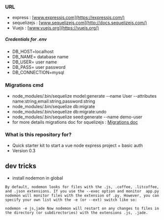 ### URL ###

* express : [www.expressjs.com](https://expressjs.com/)
* sequelizejs : [www.sequelizejs.com](http://docs.sequelizejs.com/)
* Vuejs : [www.vuejs.org](https://vuejs.org/)

##### Credentials for .env

* DB_HOST=localhost
* DB_NAME= database name
* DB_USER= user name
* DB_PASS= user password
* DB_CONNECTION=mysql

### Migrations cmd

* node_modules/.bin/sequelize model:generate --name User --attributes name:string,email:string,password:string
* node_modules/.bin/sequelize db:migrate
* node_modules/.bin/sequelize db:migrate:undo
* node_modules/.bin/sequelize seed:generate --name demo-user
* for more details migrations doc for squelizejs : [Migrations doc](http://docs.sequelizejs.com/manual/tutorial/migrations.html)

 
### What is this repository for? ###

* Quick starter kit to start a vue node express project + basic auth
* Version 0.3

## dev tricks

* install nodemon in global

```
By default, nodemon looks for files with the .js, .coffee, .litcoffee, and .json extensions. If you use the --exec option and monitor  app.py nodemon will monitor files with the extension of .py. However, you can specify your own list with the -e (or --ext) switch like so:  

nodemon -e js,jade Now nodemon will restart on any changes to files in the directory (or subdirectories) with the extensions .js, .jade. 
```